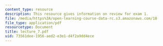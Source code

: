 ```yaml
---
content_type: resource
description: This resource gives information on review for exam 1.
file: /media/https%3A/open-learning-course-data-rc.s3.amazonaws.com/18-01-single-variable-calculus-fall-2005/73561dee1956aed2e3e1d4f2a9dd4ece_lecture_7.pdf
file_type: application/pdf
resourcetype: Document
title: lecture_7.pdf
uid: 73561dee-1956-aed2-e3e1-d4f2a9dd4ece
---
```

